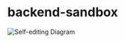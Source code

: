 # backend-sandbox

![Self-editing Diagram](http://oprokipchuk.github.io/backend-sandbox/test_svg.drawio.svg)
